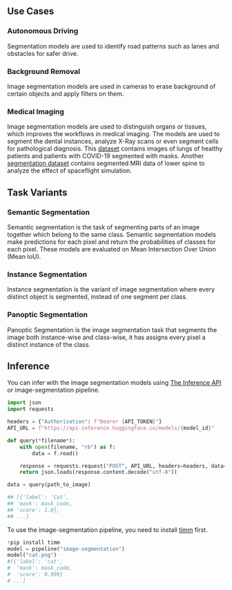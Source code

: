 ## Use Cases

### Autonomous Driving
Segmentation models are used to identify road patterns such as lanes and obstacles for safer drive. 

### Background Removal 
Image segmentation models are used in cameras to erase background of certain objects and apply filters on them. 

### Medical Imaging
Image segmentation models are used to distinguish organs or tissues, which improves the workflows in medical imaging. The models are used to segment the dental instances, analyze X-Ray scans or even segment cells for pathological diagnosis. This [dataset]([https://github.com/v7labs/covid-19-xray-dataset](https://github.com/v7labs/covid-19-xray-dataset)) contains images of lungs of healthy patients and patients with COVID-19 segmented with masks. Another [segmentation dataset]([https://ivdm3seg.weebly.com/data.html](https://ivdm3seg.weebly.com/data.html)) contains segmented MRI data of lower spine to analyze the effect of spaceflight simulation.

## Task Variants

### Semantic Segmentation 
Semantic segmentation is the task of segmenting parts of an image together which belong to the same class. Semantic segmentation models make predictions for each pixel and return the probabilities of classes for each pixel. These models are evaluated on Mean Intersection Over Union (Mean IoU).

### Instance Segmentation
Instance segmentation is the variant of image segmentation where every distinct object is segmented, instead of one segment per class. 

### Panoptic Segmentation
Panoptic Segmentation is the image segmentation task that segments the image both instance-wise and class-wise, it has assigns every pixel a distinct instance of the class.

## Inference
You can infer with the image segmentation models using [The Inference API](https://huggingface.co/inference-api) or image-segmentation pipeline.

```python
import json
import requests

headers = {"Authorization": f"Bearer {API_TOKEN}"}
API_URL = f"https://api-inference.huggingface.co/models/{model_id}"

def query(*filename*):
    with open(filename, "rb") as f:
        data = f.read()

    response = requests.request("POST", API_URL, headers=headers, data=data)
    return json.loads(response.content.decode("utf-8"))

data = query(path_to_image)

## [{'label': 'Cat',
## 'mask': mask_code,
## 'score': 1.0},
## ...]
```
To use the image-segmentation pipeline, you need to install [timm](https://github.com/rwightman/pytorch-image-models) first. 

```python
!pip install timm
model = pipeline("image-segmentation")
model("cat.png")
#[{'label': 'cat',
#  'mask': mask_code,
#  'score': 0.999}
# ...]
```

